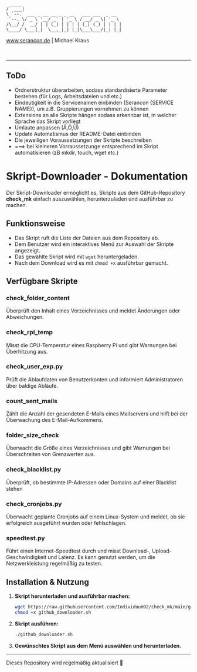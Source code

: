 ```
 _____                                      
/  ___|                                     
\ `--.  ___ _ __ __ _ _ __   ___ ___  _ __  
 `--. \/ _ \ '__/ _` | '_ \ / __/ _ \| '_ \ 
/\__/ /  __/ | | (_| | | | | (_| (_) | | | |
\____/ \___|_|  \__,_|_| |_|\___\___/|_| |_|
```
www.serancon.de | Michael Kraus

<br>

---
ToDo
---
- Ordnerstruktur überarbeiten, sodass standardisierte Parameter bestehen (für Logs, Arbeitsdateien und etc.)
- Eindeutigkeit in die Servicenamen einbinden (Serancon {SERVICE NAME}), um z.B. Gruppierungen vornehmen zu können
- Extensions an alle Skripte hängen sodass erkennbar ist, in welcher Sprache das Skript vorliegt
- Umlaute anpassen (Ä,Ö,Ü)
- Update Automatismus der README-Datei einbinden
- Die jeweiligen Voraussetzungen der Skripte beschreiben
- ===> bei kleineren Vorraussetzunge entsprechend im Skript automatisieren (zB mkdir, touch, wget etc.)

# Skript-Downloader - Dokumentation

Der Skript-Downloader ermöglicht es, Skripte aus dem GitHub-Repository **check_mk** einfach auszuwählen, herunterzuladen und ausführbar zu machen.

## Funktionsweise

- Das Skript ruft die Liste der Dateien aus dem Repository ab.
- Dem Benutzer wird ein interaktives Menü zur Auswahl der Skripte angezeigt.
- Das gewählte Skript wird mit `wget` heruntergeladen.
- Nach dem Download wird es mit `chmod +x` ausführbar gemacht.

## Verfügbare Skripte

### check_folder_content
Überprüft den Inhalt eines Verzeichnisses und meldet Änderungen oder Abweichungen.

### check_rpi_temp
Misst die CPU-Temperatur eines Raspberry Pi und gibt Warnungen bei Überhitzung aus.

### check_user_exp.py
Prüft die Ablaufdaten von Benutzerkonten und informiert Administratoren über baldige Abläufe.

### count_sent_mails
Zählt die Anzahl der gesendeten E-Mails eines Mailservers und hilft bei der Überwachung des E-Mail-Aufkommens.

### folder_size_check
Überwacht die Größe eines Verzeichnisses und gibt Warnungen bei Überschreiten von Grenzwerten aus.

### check_blacklist.py
Überprüft, ob bestimmte IP-Adressen oder Domains auf einer Blacklist stehen

### check_cronjobs.py
Überwacht geplante Cronjobs auf einem Linux-System und meldet, ob sie erfolgreich ausgeführt wurden oder fehlschlagen.

### speedtest.py
Führt einen Internet-Speedtest durch und misst Download-, Upload-Geschwindigkeit und Latenz. Es kann genutzt werden, um die Netzwerkleistung regelmäßig zu testen.

## Installation & Nutzung

1. **Skript herunterladen und ausführbar machen:**
   ```bash
   wget https://raw.githubusercontent.com/Individuum92/check_mk/main/github_downloader.sh
   chmod +x github_downloader.sh
   ```

2. **Skript ausführen:**
   ```bash
   ./github_downloader.sh
   ```

3. **Gewünschtes Skript aus dem Menü auswählen und herunterladen.**

---
Dieses Repository wird regelmäßig aktualisiert 🚀
